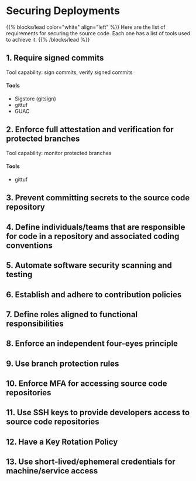 # Securing Deployments

{{% blocks/lead color="white" align="left" %}}
Here are the list of requirements for securing the source code. Each one has a list of tools used to achieve it.
{{% /blocks/lead %}}

## 1. Require signed commits

Tool capability: sign commits, verify signed commits

#### Tools
- Sigstore (gitsign)
- gittuf
- GUAC


## 2. Enforce full attestation and verification for protected branches

Tool capability: monitor protected branches

#### Tools
- gittuf


## 3. Prevent committing secrets to the source code repository

## 4. Define individuals/teams that are responsible for code in a repository and associated coding conventions

## 5. Automate software security scanning and testing

## 6. Establish and adhere to contribution policies

## 7. Define roles aligned to functional responsibilities

## 8. Enforce an independent four-eyes principle

## 9. Use branch protection rules

## 10. Enforce MFA for accessing source code repositories

## 11. Use SSH keys to provide developers access to source code repositories

## 12. Have a Key Rotation Policy

## 13. Use short-lived/ephemeral credentials for machine/service access

